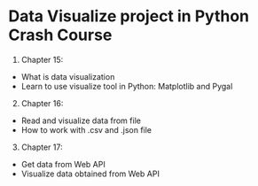 # Data Visualize project in Python Crash Course

1. Chapter 15:
- What is data visualization
- Learn to use visualize tool in Python: Matplotlib and Pygal

2. Chapter 16:
- Read and visualize data from file
- How to work with .csv and .json file

3. Chapter 17:
- Get data from Web API
- Visualize data obtained from Web API
